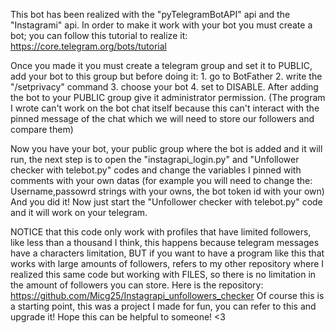 This bot has been realized with the "pyTelegramBotAPI" api and the "Instagrami" api. In order to make it work with your bot you must create a bot;
you can follow this tutorial to realize it: https://core.telegram.org/bots/tutorial

Once you made it you must create a telegram group and set it to PUBLIC, add your bot to this group but before doing it: 1. go to BotFather  2. write the "/setprivacy" command 3. choose your bot 4. set to DISABLE.
After adding the bot to your PUBLIC group give it administrator permission. 
(The program I wrote can't work on the bot chat itself because this can't interact with the pinned message of the chat which we will need to store our followers and compare them)

Now you have your bot, your public group where the bot is added and it will run, the next step is to open the "instagrapi_login.py" and "Unfollower checker with telebot.py" codes and change the variables I pinned with comments with your own datas (for example you will need to change the: Username,passowrd strings with your owns, the bot token id with your own)
And you did it! Now just start the "Unfollower checker with telebot.py" code and it will work on your telegram.

NOTICE that this code only work with profiles that have limited followers, like less than a thousand I think, this happens because telegram messages have a characters limitation, BUT if you want to have a program like this that works with large amounts of followers, refers to my other repository
where I realized this same code but working with FILES, so there is no limitation in the amount of followers you can store. Here is the repository: https://github.com/Micg25/Instagrapi_unfollowers_checker 
Of course this is a starting point, this was a project I made for fun, you can refer to this and upgrade it! Hope this can be helpful to someone!  <3
